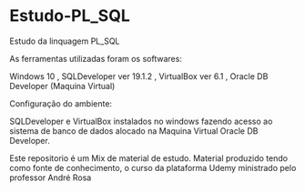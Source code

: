 # Estudo-PL_SQL
Estudo da linquagem PL_SQL

As ferramentas utilizadas foram os softwares: 

  Windows 10  ,
  SQLDeveloper ver 19.1.2  ,
  VirtualBox ver 6.1  ,
  Oracle DB Developer (Maquina Virtual)  

Configuração do ambiente:

SQLDeveloper e VirtualBox instalados no windows fazendo acesso ao sistema de banco de dados alocado na Maquina Virtual Oracle DB Developer.

Este repositorio é um Mix de material de estudo.
Material produzido tendo como fonte de conhecimento,
o curso da plataforma Udemy ministrado pelo professor André Rosa
